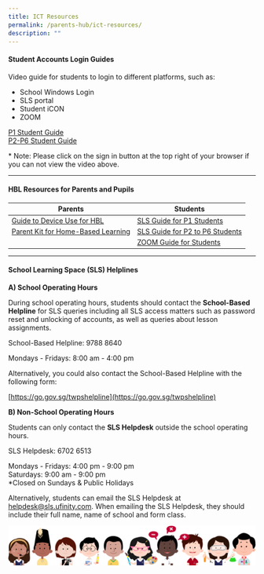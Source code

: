 ```yaml
---
title: ICT Resources
permalink: /parents-hub/ict-resources/
description: ""
---
```

#### Student Accounts Login Guides

Video guide for students to login to different platforms, such as:

* School Windows Login
* SLS portal
* Student iCON
* ZOOM

[P1 Student Guide](https://drive.google.com/file/d/1jFykLvHyFWK78W5zL1frL9jMS3DYQxzr/view)
<br>
[P2-P6 Student Guide](https://drive.google.com/file/d/1NrTdjYgxLQlnTbuzj3LZhSe2Zvm62Hga/view)

\* Note: Please click on the sign in button at the top right of your browser if you can not view the video above.
<hr>

#### HBL Resources for Parents and Pupils

| Parents | Students | 
| -------- | -------- | 
| [Guide to Device Use for HBL](/files/ICT%20Resources/deviceuseguide_hbl.pdf)     | [SLS Guide for P1 Students](/files/ICT%20Resources/slsguide_p1.pdf)     | 
| [Parent Kit for Home-Based Learning](/files/ICT%20Resources/parentkit_hbl.pdf)     | [SLS Guide for P2 to P6 Students](/files/ICT%20Resources/slsguide_p2_p6.pdf)    | 
|     | [ZOOM Guide for Students](/files/ICT%20Resources/zoomguide_student.pdf)    | 


<hr>

#### School Learning Space (SLS) Helplines

**A) School Operating Hours**

During school operating hours, students should contact the **School-Based Helpline** for SLS queries including all SLS access matters such as password reset and unlocking of accounts, as well as queries about lesson assignments.

School-Based Helpline: 9788 8640

Mondays - Fridays: 8:00 am - 4:00 pm

Alternatively, you could also contact the School-Based Helpline with the following form:

[https://go.gov.sg/twpshelpline](https://go.gov.sg/twpshelpline)

**B) Non-School Operating Hours**

Students can only contact the **SLS Helpdesk** outside the school operating hours.

SLS Helpdesk: 6702 6513

Mondays - Fridays: 4:00 pm - 9:00 pm  
Saturdays: 9:00 am - 9:00 pm  
\*Closed on Sundays &amp; Public Holidays

Alternatively, students can email the SLS Helpdesk at [helpdesk@sls.ufinity.com](mailto:helpdesk@sls.ufinity.com). When emailing the SLS Helpdesk, they should include their full name, name of school and form class.

![](/images/kids.png)